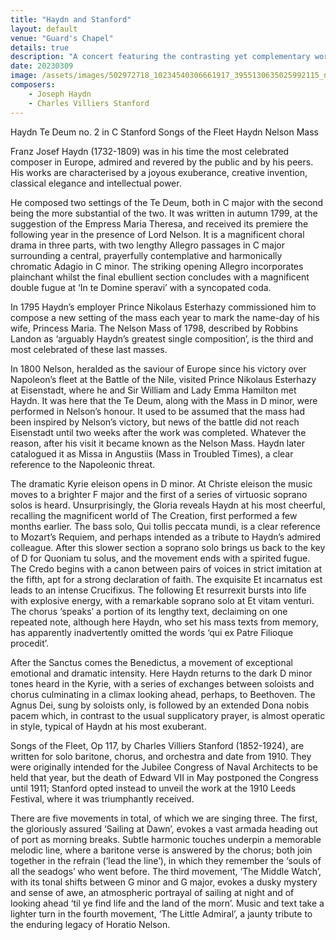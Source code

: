 ```yaml
---
title: "Haydn and Stanford"
layout: default
venue: "Guard's Chapel"
details: true
description: "A concert featuring the contrasting yet complementary works of Joseph Haydn and Charles Villiers Stanford."
date: 20230309
image: /assets/images/502972718_10234540306661917_3955130635025992115_n.jpg
composers:
    - Joseph Haydn
    - Charles Villiers Stanford
---
```


Haydn         Te Deum no. 2 in C
Stanford    Songs of the Fleet
Haydn        Nelson Mass


Franz Josef Haydn (1732-1809) was in his time the most celebrated composer in Europe, admired and revered by the public and by his peers. His works are characterised by a joyous exuberance, creative invention, classical elegance and intellectual power.

He composed two settings of the Te Deum, both in C major with the second being the more substantial of the two.  It was written in autumn 1799, at the suggestion of the Empress Maria Theresa, and received its premiere the following year in the presence of Lord Nelson.  It is a magnificent choral drama in three parts, with two lengthy Allegro passages in C major surrounding a central, prayerfully contemplative and harmonically chromatic Adagio in C minor.  The striking opening Allegro incorporates plainchant whilst the final ebullient section concludes with a magnificent double fugue at ‘In te Domine speravi’ with a syncopated coda.

In 1795 Haydn’s employer Prince Nikolaus Esterhazy commissioned him to compose a new setting of the mass each year to mark the name-day of his wife, Princess Maria. The Nelson Mass of 1798, described by Robbins Landon as ‘arguably Haydn’s greatest single composition’, is the third and most celebrated of these last masses.

In 1800 Nelson, heralded as the saviour of Europe since his victory over Napoleon’s fleet at the Battle of the Nile, visited Prince Nikolaus Esterhazy at Eisenstadt, where he and Sir William and Lady Emma Hamilton met Haydn. It was here that the Te Deum, along with the Mass in D minor, were performed in Nelson’s honour.  It used to be assumed that the mass had been inspired by Nelson’s victory, but news of the battle did not reach Eisenstadt until two weeks after the work was completed. Whatever the reason, after his visit it became known as the Nelson Mass. Haydn later catalogued it as Missa in Angustiis (Mass in Troubled Times), a clear reference to the Napoleonic threat.

The dramatic Kyrie eleison opens in D minor. At Christe eleison the music moves to a brighter F major and the first of a series of virtuosic soprano solos is heard. Unsurprisingly, the Gloria reveals Haydn at his most cheerful, recalling the magnificent world of The Creation, first performed a few months earlier. The bass solo, Qui tollis peccata mundi, is a clear reference to Mozart’s Requiem, and perhaps intended as a tribute to Haydn’s admired colleague. After this slower section a soprano solo brings us back to the key of D for Quoniam tu solus, and the movement ends with a spirited fugue.  The Credo begins with a canon between pairs of voices in strict imitation at the fifth, apt for a strong declaration of faith.  The exquisite Et incarnatus est leads to an intense Crucifixus. The following Et resurrexit bursts into life with explosive energy, with a remarkable soprano solo at Et vitam venturi.  The chorus ‘speaks’ a portion of its lengthy text, declaiming on one repeated note, although here Haydn, who set his mass texts from memory, has apparently inadvertently omitted the words ‘qui ex Patre Filioque procedit’.

After the Sanctus comes the Benedictus, a movement of exceptional emotional and dramatic intensity. Here Haydn returns to the dark D minor tones heard in the Kyrie, with a series of exchanges between soloists and chorus culminating in a climax looking ahead, perhaps, to Beethoven. The Agnus Dei, sung by soloists only, is followed by an extended Dona nobis pacem which, in contrast to the usual supplicatory prayer, is almost operatic in style, typical of Haydn at his most exuberant.

Songs of the Fleet, Op 117, by Charles Villiers Stanford (1852-1924), are written for solo baritone, chorus, and orchestra and date from 1910.  They were originally intended for the Jubilee Congress of Naval Architects to be held that year, but the death of Edward VII in May postponed the Congress until 1911; Stanford opted instead to unveil the work at the 1910 Leeds Festival, where it was triumphantly received.

There are five movements in total, of which we are singing three.  The first, the gloriously assured ‘Sailing at Dawn’, evokes a vast armada heading out of port as morning breaks.  Subtle harmonic touches underpin a memorable melodic line, where a baritone verse is answered by the chorus; both join together in the refrain (‘lead the line’), in which they remember the ‘souls of all the seadogs’ who went before.  The third movement, ‘The Middle Watch’, with its tonal shifts between G minor and G major, evokes a dusky mystery and sense of awe, an atmospheric portrayal of sailing at night and of looking ahead ‘til ye find life and the land of the morn’.  Music and text take a lighter turn in the fourth movement, ‘The Little Admiral’, a jaunty tribute to the enduring legacy of Horatio Nelson.

